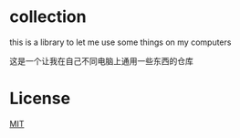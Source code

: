 # collection

this is a library to let me use some things on my computers

这是一个让我在自己不同电脑上通用一些东西的仓库

# License
[MIT](https://opensource.org/licenses/MIT)